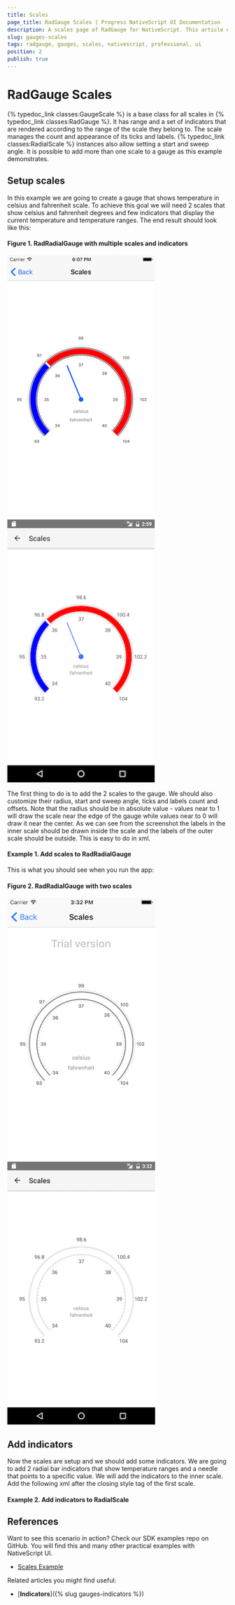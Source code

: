 ```yaml
---
title: Scales
page_title: RadGauge Scales | Progress NativeScript UI Documentation
description: A scales page of RadGauge for NativeScript. This article explains how to use GaugeScale objects in RadGauge.
slug: gauges-scales
tags: radgauge, gauges, scales, nativescript, professional, ui
position: 2
publish: true
---
```


# RadGauge Scales

{% typedoc_link classes:GaugeScale %} is a base class for all scales in {% typedoc_link classes:RadGauge %}. It has range and a set of indicators that are rendered according to the range of the scale they belong to. The scale manages the count and appearance of its ticks and labels. {% typedoc_link classes:RadialScale %} instances also allow setting a start and sweep angle. It is possible to add more than one scale to a gauge as this example demonstrates.

## Setup scales

In this example we are going to create a gauge that shows temperature in celsius and fahrenheit scale. To achieve this goal we will need 2 scales that show celsius and fahrenheit degrees and few indicators that display the current temperature and temperature ranges. The end result should look like this:

#### Figure 1. RadRadialGauge with multiple scales and indicators
![NativeScriptUI-Scales-iOS](../../img/ns_ui/gauges-scales1-ios.png "RadRadialGauge with two scales and indicators in iOS") ![NativeScriptUI-Scales-Android](../../img/ns_ui/gauges-scales1-android.png "RadRadialGauge with two scales and indicators in Android") 

The first thing to do is to add the 2 scales to the gauge. We should also customize their radius, start and sweep angle, ticks and labels count and offsets. Note that the radius should be in absolute value - values near to 1 will draw the scale near the edge of the gauge while values near to 0 will draw it near the center. As we can see from the screenshot the labels in the inner scale should be drawn inside the scale and the labels of the outer scale should be outside. This is easy to do in xml.

#### Example 1. Add scales to RadRadialGauge
<snippet id='gauges-scales-add-scales' />

This is what you should see when you run the app:

#### Figure 2. RadRadialGauge with two scales
![NativeScriptUI-Scales-iOS](../../img/ns_ui/gauges-scales2-ios.png "RadRadialGauge with two scales in iOS") ![NativeScriptUI-Scales-Android](../../img/ns_ui/gauges-scales2-android.png "RadRadialGauge with two scales in Android") 

## Add indicators

Now the scales are setup and we should add some indicators. We are going to add 2 radial bar indicators that show temperature ranges and a needle that points to a specific value. We will add the indicators to the inner scale. Add the following xml after the closing style tag of the first scale.

#### Example 2. Add indicators to RadialScale
<snippet id='gauges-scales-add-indicators' />

## References
Want to see this scenario in action?
Check our SDK examples repo on GitHub. You will find this and many other practical examples with NativeScript UI.

* [Scales Example](https://github.com/telerik/nativescript-ui-samples/tree/master/gauge/app/examples/scales)

Related articles you might find useful:

* [**Indicators**]({% slug gauges-indicators %})

